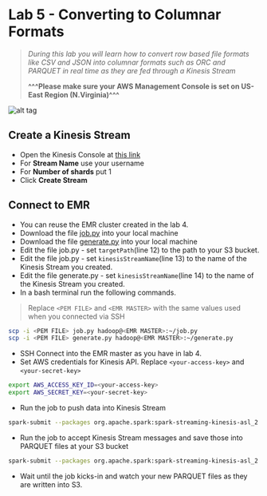 # Lab 5 - Converting to Columnar Formats

>*During this lab you will learn how to convert row based file formats like CSV and JSON into columnar formats such as ORC and PARQUET
in real time as they are fed through a Kinesis Stream*
>
>**^^^Please make sure your AWS Management Console is set on US-East Region (N.Virginia)^^^**

![alt tag](../images/region.png)

## Create a Kinesis Stream

- Open the Kinesis Console at [this link](https://console.aws.amazon.com/kinesis/home?region=us-east-1#/streams/create)
- For **Stream Name** use your username
- For **Number of shards** put 1
- Click **Create Stream**

## Connect to EMR

- You can reuse the EMR cluster created in the lab 4.
- Download the file [job.py](../streaming/job.py) into your local machine
- Download the file [generate.py](../streaming/generate.py) into your local machine
- Edit the file job.py - set `targetPath`(line 12) to the path to your S3 bucket.
- Edit the file job.py - set `kinesisStreamName`(line 13) to the name of the Kinesis Stream you created.
- Edit the file generate.py - set `kinesisStreamName`(line 14) to the name of the Kinesis Stream you created.
- In a bash terminal run the following commands.

>Replace `<PEM FILE>` and `<EMR MASTER>` with the same values used when you connected via SSH

```bash
scp -i <PEM FILE> job.py hadoop@<EMR MASTER>:~/job.py
scp -i <PEM FILE> generate.py hadoop@<EMR MASTER>:~/generate.py
```

- SSH Connect into the EMR master as you have in lab 4.
- Set AWS credentials for Kinesis API. Replace `<your-access-key>` and `<your-secret-key>`

```bash
export AWS_ACCESS_KEY_ID=<your-access-key>
export AWS_SECRET_KEY=<your-secret-key>
```

- Run the job to push data into Kinesis Stream

```bash
spark-submit --packages org.apache.spark:spark-streaming-kinesis-asl_2.11:2.1.0 generate.py
```

- Run the job to accept Kinesis Stream messages and save those into PARQUET files at your S3 bucket

```bash
spark-submit --packages org.apache.spark:spark-streaming-kinesis-asl_2.11:2.1.0 job.py
```

- Wait until the job kicks-in and watch your new PARQUET files as they are written into S3.
